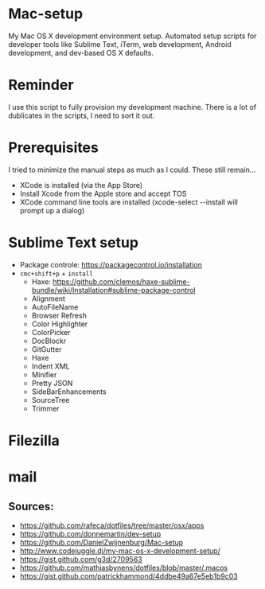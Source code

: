 # Mac-setup

My Mac OS X development environment setup. Automated setup scripts for developer tools like Sublime Text, iTerm, web development, Android development, and dev-based OS X defaults.


# Reminder
I use this script to fully provision my development machine.
There is a lot of dublicates in the scripts, I need to sort it out.


# Prerequisites

I tried to minimize the manual steps as much as I could. These still remain...

- XCode is installed (via the App Store)
- Install Xcode from the Apple store and accept TOS
- XCode command line tools are installed (xcode-select --install will prompt up a dialog)








# Sublime Text setup

- Package controle: <https://packagecontrol.io/installation>
- `cmc+shift+p` + `install`
    - Haxe: <https://github.com/clemos/haxe-sublime-bundle/wiki/Installation#sublime-package-control>
	- Alignment
	- AutoFileName
	- Browser Refresh
	- Color Highlighter
	- ColorPicker
	- DocBlockr
	- GitGutter
	- Haxe
	- Indent XML
	- Minifier
	- Pretty JSON
	- SideBarEnhancements
	- SourceTree
	- Trimmer



# Filezilla


# mail




## Sources:

- https://github.com/rafeca/dotfiles/tree/master/osx/apps
- https://github.com/donnemartin/dev-setup
- https://github.com/DanielZwijnenburg/Mac-setup
- http://www.codejuggle.dj/my-mac-os-x-development-setup/
- https://gist.github.com/g3d/2709563
- https://github.com/mathiasbynens/dotfiles/blob/master/.macos
- https://gist.github.com/patrickhammond/4ddbe49a67e5eb1b9c03
